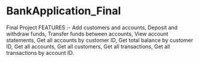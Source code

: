 # BankApplication_Final
Final Project
FEATURES :- Add customers and accounts,
Deposit and withdraw funds,
Transfer funds between accounts,
View account statements,
Get all accounts by customer ID,
Get total balance by customer ID,
Get all accounts,
Get all customers,
Get all transactions,
Get all transactions by account ID.
